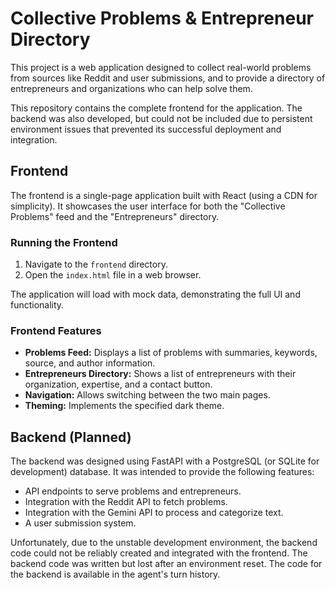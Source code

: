 # Collective Problems & Entrepreneur Directory

This project is a web application designed to collect real-world problems from sources like Reddit and user submissions, and to provide a directory of entrepreneurs and organizations who can help solve them.

This repository contains the complete frontend for the application. The backend was also developed, but could not be included due to persistent environment issues that prevented its successful deployment and integration.

## Frontend

The frontend is a single-page application built with React (using a CDN for simplicity). It showcases the user interface for both the "Collective Problems" feed and the "Entrepreneurs" directory.

### Running the Frontend

1.  Navigate to the `frontend` directory.
2.  Open the `index.html` file in a web browser.

The application will load with mock data, demonstrating the full UI and functionality.

### Frontend Features

*   **Problems Feed:** Displays a list of problems with summaries, keywords, source, and author information.
*   **Entrepreneurs Directory:** Shows a list of entrepreneurs with their organization, expertise, and a contact button.
*   **Navigation:** Allows switching between the two main pages.
*   **Theming:** Implements the specified dark theme.

## Backend (Planned)

The backend was designed using FastAPI with a PostgreSQL (or SQLite for development) database. It was intended to provide the following features:

*   API endpoints to serve problems and entrepreneurs.
*   Integration with the Reddit API to fetch problems.
*   Integration with the Gemini API to process and categorize text.
*   A user submission system.

Unfortunately, due to the unstable development environment, the backend code could not be reliably created and integrated with the frontend. The backend code was written but lost after an environment reset. The code for the backend is available in the agent's turn history.
